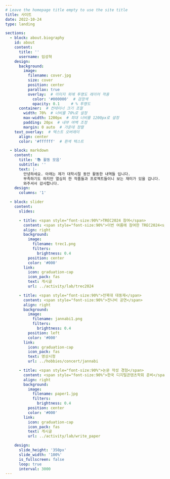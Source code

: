 ```yaml
---
# Leave the homepage title empty to use the site title
title: 사이트
date: 2022-10-24
type: landing

sections:
  - block: about.biography
    id: about
    content:
      title: ''
      username: 임성혁
    design:
      background:
        image:
          filename: cover.jpg
          size: cover
          position: center
          parallax: true
          overlay:  # 이미지 위에 투명도 레이어 적용
            color: '#000000'  # 검정색
            opacity: 0.1     # % 투명도
      container:  # 컨테이너 크기 조절
        width: 70%  # 너비를 70%로 설정
        max-width: 1200px  # 최대 너비를 1200px로 설정
        padding: 20px  # 내부 여백 조정
        margin: 0 auto  # 가운데 정렬
    text_overlay:  # 텍스트 오버레이
      align: center
      color: '#ffffff'  # 흰색 텍스트

  - block: markdown
    content:
      title: '📚 활동 모음'
      subtitle: ''
      text: |-
        안녕하세요. 아래는 제가 대학시절 동안 활동한 내역들 입니다.
        부족하기도 하지만 열심히 한 작품들과 프로젝트들이니 보는 재미가 있을 겁니다.
        와주셔서 감사합니다.
    design:
      columns: '1'

  - block: slider
    content:
      slides:

      - title: <span style="font-size:90%">TREC2024 참여</span>
        content: <span style="font-size:90%">이번 여름에 참여한 TREC2024<span style="font-size:90%">
        align: right
        background:
          image:
            filename: trec1.png
            filters:
              brightness: 0.4
          position: center
          color: '#000'
        link:
          icon: graduation-cap
          icon_pack: fas
          text: 게시글
          url: ../activity/lab/trec2024

      - title: <span style="font-size:90%">전북대 대동제</span>
        content: <span style="font-size:90%">잔나비 공연</span>
        align: right
        background:
          image:
            filename: jannabi1.png
            filters:
              brightness: 0.4
          position: left
          color: '#000'
        link:
          icon: graduation-cap
          icon_pack: fas
          text: 영상시청
          url: ../hobbies/concert/jannabi

      - title: <span style="font-size:90%">논문 작성 경험</span>
        content: <span style="font-size:90%">한국 디지털콘텐츠학회 준비</span>
        align: right
        background:
          image:
            filename: paper1.jpg
            filters:
              brightness: 0.4
          position: center
          color: '#000'
        link:
          icon: graduation-cap
          icon_pack: fas
          text: 게시글
          url: ../activity/lab/write_paper

    design:
      slide_height: '350px'
      slide_width: '100%'
      is_fullscreen: false
      loop: true
      interval: 3000
---
```

